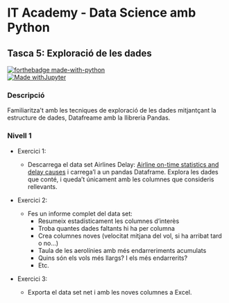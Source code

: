  

# IT Academy - Data Science amb Python
## Tasca 5: Exploració de les dades

[![forthebadge made-with-python](http://ForTheBadge.com/images/badges/made-with-python.svg)](https://www.python.org/)  
[![Made withJupyter](https://img.shields.io/badge/Made%20with-Jupyter-orange?style=for-the-badge&logo=Jupyter)](https://jupyter.org/try) 
### Descripció
Familiaritza't amb les tecniques de exploració de les dades mitjantçant la estructure de dades, Datafreame amb la llibreria Pandas.


### Nivell 1

- Exercici 1: 
  - Descarrega el data set Airlines Delay: [Airline on-time statistics and delay causes](https://www.kaggle.com/giovamata/airlinedelaycauses) i carrega’l a un pandas Dataframe. Explora les dades que conté, i queda’t únicament amb les columnes que consideris rellevants.

- Exercici 2: 
  - Fes un informe complet del data set:
    - Resumeix estadísticament les columnes d’interès
    - Troba quantes dades faltants hi ha per columna
    - Crea columnes noves (velocitat mitjana del vol, si ha arribat tard o no...)
    - Taula de les aerolínies amb més endarreriments acumulats
    - Quins són els vols més llargs? I els més endarrerits?
    - Etc.
  
- Exercici 3:
  - Exporta el data set net i amb les noves columnes a Excel.